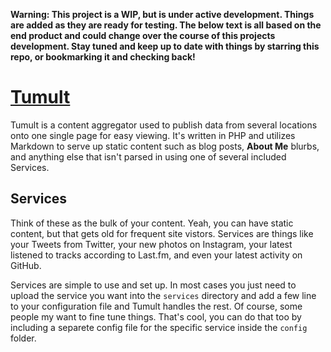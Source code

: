 **Warning: This project is a WIP, but is under active development. Things are added as they are ready for testing. The below text is all based on the end product and could change over the course of this projects development. Stay tuned and keep up to date with things by starring this repo, or bookmarking it and checking back!**

# [Tumult](#)

Tumult is a content aggregator used to publish data from several locations onto one single page for easy viewing. It's written in PHP and utilizes Markdown to serve up static content such as blog posts, **About Me** blurbs, and anything else that isn't parsed in using one of several included Services.

## Services

Think of these as the bulk of your content. Yeah, you can have static content, but that gets old for frequent site vistors. Services are things like your Tweets from Twitter, your new photos on Instagram, your latest listened to tracks according to Last.fm, and even your latest activity on GitHub.  

Services are simple to use and set up. In most cases you just need to upload the service you want into the `services` directory and add a few line to your configuration file and Tumult handles the rest. Of course, some people my want to fine tune things. That's cool, you can do that too by including a separete config file for the specific service inside the `config` folder.
